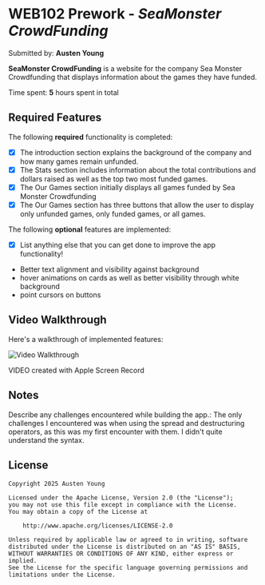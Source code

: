 # WEB102 Prework - *SeaMonster CrowdFunding*

Submitted by: **Austen Young**

**SeaMonster CrowdFunding** is a website for the company Sea Monster Crowdfunding that displays information about the games they have funded.

Time spent: **5** hours spent in total

## Required Features

The following **required** functionality is completed:

* [X] The introduction section explains the background of the company and how many games remain unfunded.
* [X] The Stats section includes information about the total contributions and dollars raised as well as the top two most funded games.
* [X] The Our Games section initially displays all games funded by Sea Monster Crowdfunding
* [X] The Our Games section has three buttons that allow the user to display only unfunded games, only funded games, or all games.

The following **optional** features are implemented:

* [X] List anything else that you can get done to improve the app functionality!
* Better text alignment and visibility against background 
* hover animations on cards as well as better visibility through white background
* point cursors on buttons

## Video Walkthrough

Here's a walkthrough of implemented features:

<img src='https://imgur.com/a/4xbNlv3' title='Video Walkthrough' width='' alt='Video Walkthrough' />

VIDEO created with Apple Screen Record


## Notes

Describe any challenges encountered while building the app.:
The only challenges I encountered was when using the spread and destructuring operators, as this was my first encounter 
with them. I didn't quite understand the syntax.

## License

    Copyright 2025 Austen Young

    Licensed under the Apache License, Version 2.0 (the "License");
    you may not use this file except in compliance with the License.
    You may obtain a copy of the License at

        http://www.apache.org/licenses/LICENSE-2.0

    Unless required by applicable law or agreed to in writing, software
    distributed under the License is distributed on an "AS IS" BASIS,
    WITHOUT WARRANTIES OR CONDITIONS OF ANY KIND, either express or implied.
    See the License for the specific language governing permissions and
    limitations under the License.
